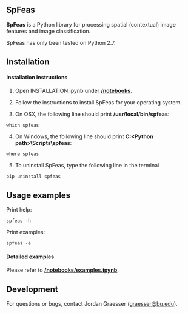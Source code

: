 SpFeas
-----

**SpFeas** is a Python library for processing spatial (contextual) image features and image classification.

SpFeas has only been tested on Python 2.7. 

Installation
------------
#### Installation instructions

1) Open INSTALLATION.ipynb under [**/notebooks**](https://github.com/jgrss/spfeas/tree/master/spfeas/notebooks).

2) Follow the instructions to install SpFeas for your operating system.

3) On OSX, the following line should print **/usr/local/bin/spfeas**:

```text
which spfeas
```

4) On Windows, the following line should print **C:\<Python path>\Scripts\spfeas**:

```text
where spfeas
```

5) To uninstall SpFeas, type the following line in the terminal

```text
pip uninstall spfeas
```

Usage examples
-----

Print help:

```text
spfeas -h
```

Print examples:

```text
spfeas -e
```

#### Detailed examples

Please refer to [**/notebooks/examples.ipynb**](https://github.com/jgrss/spfeas/tree/master/spfeas/notebooks/examples.ipynb).

Development
-----------
For questions or bugs, contact Jordan Graesser (graesser@bu.edu).
